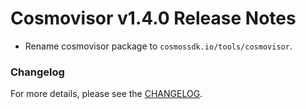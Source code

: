 # Cosmovisor v1.4.0 Release Notes

* Rename cosmovisor package to `cosmossdk.io/tools/cosmovisor`.

### Changelog

For more details, please see the [CHANGELOG](https://github.com/cosmos/cosmos-sdk/blob/cosmovisor/v1.4.0/cosmovisor/CHANGELOG.md).
